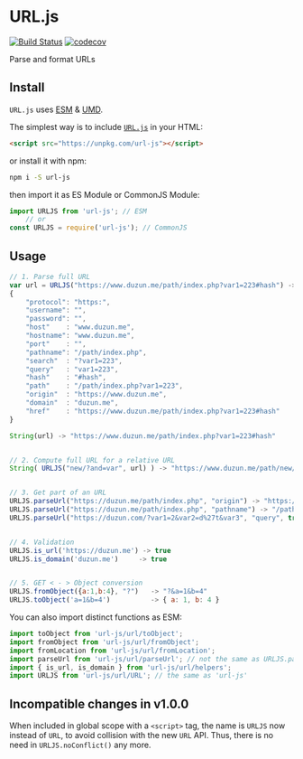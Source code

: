 # URL.js

[![Build Status](https://travis-ci.org/duzun/URL.js.svg?branch=master)](https://travis-ci.org/duzun/URL.js)
[![codecov](https://codecov.io/gh/duzun/URL.js/branch/master/graph/badge.svg)](https://codecov.io/gh/duzun/URL.js)

Parse and format URLs

## Install

`URL.js` uses [ESM](https://nodejs.org/api/esm.html#esm_modules_ecmascript_modules) & [UMD](https://github.com/umdjs/umd).

The simplest way is to include [`URL.js`](https://unpkg.com/url-js) in your HTML:

```html
<script src="https://unpkg.com/url-js"></script>

```

or install it with npm:

```sh
npm i -S url-js
```

then import it as ES Module or CommonJS Module:

```javascript
import URLJS from 'url-js'; // ESM
    // or
const URLJS = require('url-js'); // CommonJS
```

## Usage

```javascript
// 1. Parse full URL
var url = URLJS("https://www.duzun.me/path/index.php?var1=223#hash") ->
{
    "protocol": "https:",
    "username": "",
    "password": "",
    "host"    : "www.duzun.me",
    "hostname": "www.duzun.me",
    "port"    : "",
    "pathname": "/path/index.php",
    "search"  : "?var1=223",
    "query"   : "var1=223",
    "hash"    : "#hash",
    "path"    : "/path/index.php?var1=223",
    "origin"  : "https://www.duzun.me",
    "domain"  : "duzun.me",
    "href"    : "https://www.duzun.me/path/index.php?var1=223#hash"
}

String(url) -> "https://www.duzun.me/path/index.php?var1=223#hash"


// 2. Compute full URL for a relative URL
String( URLJS("new/?and=var", url) ) -> "https://www.duzun.me/path/new/?and=var"


// 3. Get part of an URL
URLJS.parseUrl("https://duzun.me/path/index.php", "origin") -> "https://duzun.me"
URLJS.parseUrl("https://duzun.me/path/index.php", "pathname") -> "/path/index.php"
URLJS.parseUrl("https://duzun.com/?var1=2&var2=d%27t&var3", "query", true) -> { var1: "2", var2: "d't", var3: "" }


// 4. Validation
URLJS.is_url('https://duzun.me') -> true
URLJS.is_domain('duzun.me')     -> true


// 5. GET < - > Object conversion
URLJS.fromObject({a:1,b:4}, "?")   -> "?&a=1&b=4"
URLJS.toObject('a=1&b=4')          -> { a: 1, b: 4 }

```

You can also import distinct functions as ESM:

```javascript
import toObject from 'url-js/url/toObject';
import fromObject from 'url-js/url/fromObject';
import fromLocation from 'url-js/url/fromLocation';
import parseUrl from 'url-js/url/parseUrl'; // not the same as URLJS.parseUrl(), unless invoked as parseUrl.call(URLJS, href)
import { is_url, is_domain } from 'url-js/url/helpers';
import URLJS from 'url-js/url/URL'; // the same as 'url-js'
```

## Incompatible changes in v1.0.0

When included in global scope with a `<script>` tag,
the name is `URLJS` now instead of `URL`, to avoid collision with the new `URL` API. Thus, there is no need in `URLJS.noConflict()` any more.
